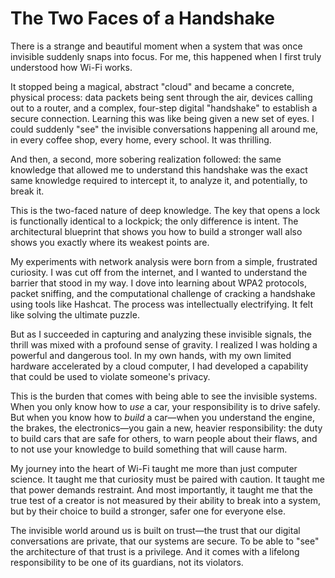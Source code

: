 # The Two Faces of a Handshake

There is a strange and beautiful moment when a system that was once invisible suddenly snaps into focus. For me, this happened when I first truly understood how Wi-Fi works.

It stopped being a magical, abstract "cloud" and became a concrete, physical process: data packets being sent through the air, devices calling out to a router, and a complex, four-step digital "handshake" to establish a secure connection. Learning this was like being given a new set of eyes. I could suddenly "see" the invisible conversations happening all around me, in every coffee shop, every home, every school. It was thrilling.

And then, a second, more sobering realization followed: the same knowledge that allowed me to understand this handshake was the exact same knowledge required to intercept it, to analyze it, and potentially, to break it.

This is the two-faced nature of deep knowledge. The key that opens a lock is functionally identical to a lockpick; the only difference is intent. The architectural blueprint that shows you how to build a stronger wall also shows you exactly where its weakest points are.

My experiments with network analysis were born from a simple, frustrated curiosity. I was cut off from the internet, and I wanted to understand the barrier that stood in my way. I dove into learning about WPA2 protocols, packet sniffing, and the computational challenge of cracking a handshake using tools like Hashcat. The process was intellectually electrifying. It felt like solving the ultimate puzzle.

But as I succeeded in capturing and analyzing these invisible signals, the thrill was mixed with a profound sense of gravity. I realized I was holding a powerful and dangerous tool. In my own hands, with my own limited hardware accelerated by a cloud computer, I had developed a capability that could be used to violate someone's privacy.

This is the burden that comes with being able to see the invisible systems. When you only know how to *use* a car, your responsibility is to drive safely. But when you know how to *build* a car—when you understand the engine, the brakes, the electronics—you gain a new, heavier responsibility: the duty to build cars that are safe for others, to warn people about their flaws, and to not use your knowledge to build something that will cause harm.

My journey into the heart of Wi-Fi taught me more than just computer science. It taught me that curiosity must be paired with caution. It taught me that power demands restraint. And most importantly, it taught me that the true test of a creator is not measured by their ability to break into a system, but by their choice to build a stronger, safer one for everyone else.

The invisible world around us is built on trust—the trust that our digital conversations are private, that our systems are secure. To be able to "see" the architecture of that trust is a privilege. And it comes with a lifelong responsibility to be one of its guardians, not its violators.
